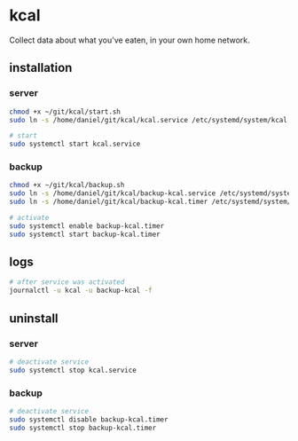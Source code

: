 # kcal

Collect data about what you've eaten, in your own home network.

## installation

### server

```bash
chmod +x ~/git/kcal/start.sh
sudo ln -s /home/daniel/git/kcal/kcal.service /etc/systemd/system/kcal.service

# start
sudo systemctl start kcal.service
```

### backup

```bash
chmod +x ~/git/kcal/backup.sh
sudo ln -s /home/daniel/git/kcal/backup-kcal.service /etc/systemd/system/backup-kcal.service
sudo ln -s /home/daniel/git/kcal/backup-kcal.timer /etc/systemd/system/backup-kcal.timer

# activate
sudo systemctl enable backup-kcal.timer
sudo systemctl start backup-kcal.timer
```

## logs

```bash
# after service was activated
journalctl -u kcal -u backup-kcal -f
```

## uninstall

### server

```bash
# deactivate service
sudo systemctl stop kcal.service
```

### backup

```bash
# deactivate service
sudo systemctl disable backup-kcal.timer
sudo systemctl stop backup-kcal.timer
```
